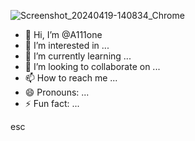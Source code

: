 ![Screenshot_20240419-140834_Chrome](https://github.com/A111one/A111one/assets/167666376/2e86af05-1ed1-4979-a35b-0000f56c39b0)
- 👋 Hi, I’m @A111one
- 👀 I’m interested in ...
- 🌱 I’m currently learning ...
- 💞️ I’m looking to collaborate on ...
- 📫 How to reach me ...
- 😄 Pronouns: ...
- ⚡ Fun fact: ...

<!---
A111one/A111one is a ✨ special ✨ repository because its `README.md` (this file) appears on your GitHub profile.
You can click the Preview link to take a look at your changes.
--->
esc
